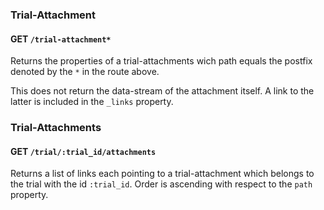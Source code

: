 ### Trial-Attachment

#### GET `/trial-attachment*` 

Returns the properties of a trial-attachments wich path equals the
postfix denoted by the `*` in the route above.

This does not return the data-stream of the attachment itself. A link to
the latter is included in the `_links` property.


### Trial-Attachments

#### GET `/trial/:trial_id/attachments` 

Returns a list of links each pointing to a trial-attachment which
belongs to the trial with the id `:trial_id`. Order is ascending with
respect to the `path` property.

